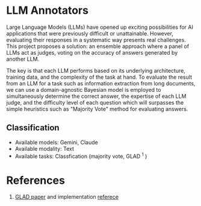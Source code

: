 # LLM Annotators

Large Language Models (LLMs) have opened up exciting possibilities for AI applications that were previously difficult or unattainable. However, evaluating their responses in a systematic way presents real challenges. This project proposes a solution: an ensemble approach where a panel of LLMs act as judges, voting on the accuracy of answers generated by another LLM.

The key is that each LLM performs based on its underlying architecture, training data, and the complexity of the task at hand. To evaluate the result from an LLM for a task such as information extraction from long documents, we can use a domain-agnostic Bayesian model is employed to simultaneously determine the correct answer, the expertise of each LLM judge, and the difficulty level of each question which will surpasses the simple heuristics such as "Majority Vote" method for evaluating answers.

## Classification
* Available models: Gemini, Claude
* Available modality: Text
* Available tasks: Classfication (majority vote, GLAD <sup>1</sup> )





# References
1. [GLAD paper](https://proceedings.neurips.cc/paper_files/paper/2009/file/f899139df5e1059396431415e770c6dd-Paper.pdf) and implementation [referece](https://github.com/notani/python-glad/blob/master/glad.py#L58)
